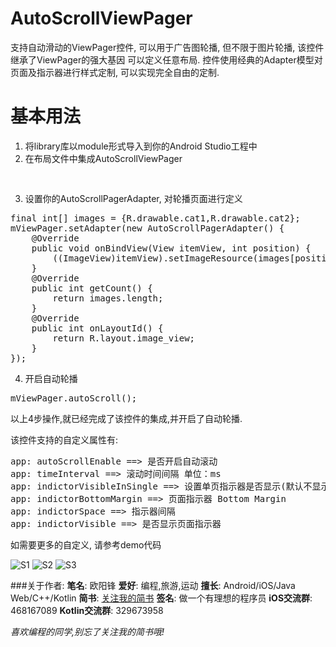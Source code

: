 # AutoScrollViewPager
支持自动滑动的ViewPager控件, 可以用于广告图轮播, 但不限于图片轮播, 该控件继承了ViewPager的强大基因
可以定义任意布局. 控件使用经典的Adapter模型对页面及指示器进行样式定制, 可以实现完全自由的定制.

# 基本用法
1) 将library库以module形式导入到你的Android Studio工程中
2) 在布局文件中集成AutoScrollViewPager
<pre>
<me.foji.widget.AutoScrollViewPager
    android:layout_width="match_parent"
    android:layout_height="160dp"
    app:autoScrollEnable="true"
    android:id="@+id/viewPager"/>
</pre>
3) 设置你的AutoScrollPagerAdapter, 对轮播页面进行定义
<pre>
final int[] images = {R.drawable.cat1,R.drawable.cat2};
mViewPager.setAdapter(new AutoScrollPagerAdapter() {
    @Override
    public void onBindView(View itemView, int position) {
        ((ImageView)itemView).setImageResource(images[position]);
    }
    @Override
    public int getCount() {
        return images.length;
    }
    @Override
    public int onLayoutId() {
        return R.layout.image_view;
    }
});
</pre>
4) 开启自动轮播
<pre>
mViewPager.autoScroll();
</pre>

以上4步操作,就已经完成了该控件的集成,并开启了自动轮播.

该控件支持的自定义属性有:
<pre>
app: autoScrollEnable ==> 是否开启自动滚动
app: timeInterval ==> 滚动时间间隔 单位：ms
app: indictorVisibleInSingle ==> 设置单页指示器是否显示(默认不显示)
app: indictorBottomMargin ==> 页面指示器 Bottom Margin
app: indictorSpace ==> 指示器间隔
app: indictorVisible ==> 是否显示页面指示器
</pre>

如需要更多的自定义, 请参考demo代码

![S1](https://github.com/yuanhoujun/AutoScrollViewPager/blob/master/screenshot/s1.png)
![S2](https://github.com/yuanhoujun/AutoScrollViewPager/blob/master/screenshot/s2.png)
![S3](https://github.com/yuanhoujun/AutoScrollViewPager/blob/master/screenshot/s3.png)


###关于作者:
**笔名**: 欧阳锋
**爱好**: 编程,旅游,运动
**擅长**: Android/iOS/Java Web/C++/Kotlin
**简书**: [关注我的简书](http://www.jianshu.com/users/db019edd34b4/latest_articles)
**签名**: 做一个有理想的程序员
**iOS交流群**: 468167089
**Kotlin交流群**: 329673958

*喜欢编程的同学,别忘了关注我的简书哦!*

